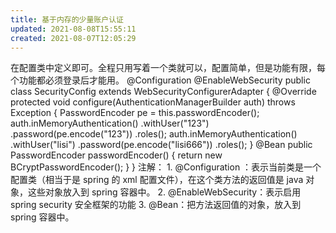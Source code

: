 ```yaml
---
title: 基于内存的少量账户认证
updated: 2021-08-08T15:55:11
created: 2021-08-07T12:05:29
---
```


在配置类中定义即可。全程只用写着一个类就可以，配置简单，但是功能有限，每个功能都必须登录后才能用。
@Configuration
@EnableWebSecurity
public class SecurityConfig extends WebSecurityConfigurerAdapter {
@Override
protected void configure(AuthenticationManagerBuilder auth) throws Exception {
PasswordEncoder pe = this.passwordEncoder();
auth.inMemoryAuthentication()
.withUser("123")
.password(pe.encode("123"))
.roles();
auth.inMemoryAuthentication()
.withUser("lisi")
.password(pe.encode("lisi666"))
.roles();
}
@Bean
public PasswordEncoder passwordEncoder() {
return new BCryptPasswordEncoder();
}
}
注解：
1\. @Configuration ：表示当前类是一个配置类（相当于是 spring 的 xml
配置文件），在这个类方法的返回值是 java 对象，这些对象放入到
spring 容器中。
2\. @EnableWebSecurity：表示启用 spring security 安全框架的功能
3\. @Bean：把方法返回值的对象，放入到 spring 容器中。
